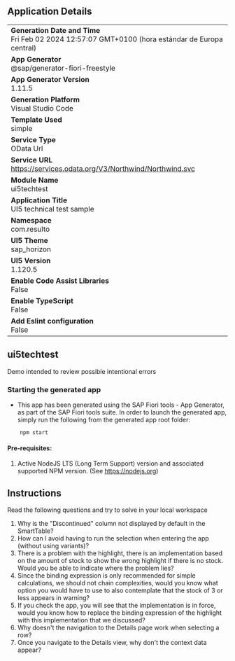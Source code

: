 ## Application Details
|               |
| ------------- |
|**Generation Date and Time**<br>Fri Feb 02 2024 12:57:07 GMT+0100 (hora estándar de Europa central)|
|**App Generator**<br>@sap/generator-fiori-freestyle|
|**App Generator Version**<br>1.11.5|
|**Generation Platform**<br>Visual Studio Code|
|**Template Used**<br>simple|
|**Service Type**<br>OData Url|
|**Service URL**<br>https://services.odata.org/V3/Northwind/Northwind.svc
|**Module Name**<br>ui5techtest|
|**Application Title**<br>UI5 technical test sample |
|**Namespace**<br>com.resulto|
|**UI5 Theme**<br>sap_horizon|
|**UI5 Version**<br>1.120.5|
|**Enable Code Assist Libraries**<br>False|
|**Enable TypeScript**<br>False|
|**Add Eslint configuration**<br>False|

## ui5techtest

Demo intended to review possible intentional errors

### Starting the generated app

-   This app has been generated using the SAP Fiori tools - App Generator, as part of the SAP Fiori tools suite.  In order to launch the generated app, simply run the following from the generated app root folder:

```
    npm start
```

#### Pre-requisites:

1. Active NodeJS LTS (Long Term Support) version and associated supported NPM version.  (See https://nodejs.org)

## Instructions

Read the following questions and try to solve in your local workspace

1. Why is the "Discontinued" column not displayed by default in the SmartTable?
2. How can I avoid having to run the selection when entering the app (without using variants)?
3. There is a problem with the highlight, there is an implementation based on the amount of stock to show the wrong highlight if there is no stock. Would you be able to indicate where the problem lies?
4. Since the binding expression is only recommended for simple calculations, we should not chain complexities, would you know what option you would have to use to also contemplate that the stock of 3 or less appears in warning?
5. If you check the app, you will see that the implementation is in force, would you know how to replace the binding expression of the highlight with this implementation that we discussed?
6. Why doesn't the navigation to the Details page work when selecting a row?
7. Once you navigate to the Details view, why don't the context data appear?

